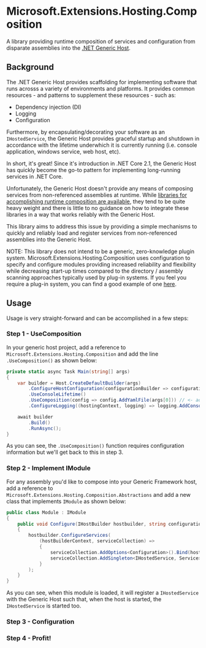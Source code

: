 ﻿# Microsoft.Extensions.Hosting.Composition

A library providing runtime composition of services and configuration from disparate assemblies into the [.NET Generic Host](https://docs.microsoft.com/en-us/aspnet/core/fundamentals/host/generic-host?view=aspnetcore-3.0).

## Background

The .NET Generic Host provides scaffolding for implementing software that runs acrosss a variety of environments and platforms. It provides common resources - and patterns to supplement these resources - such as:

  * Dependency injection (DI)
  * Logging
  * Configuration

Furthermore, by encapsulating/decorating your software as an `IHostedService`, the Generic Host provides graceful startup and shutdown in accordance with the lifetime underwhich it is currently running (i.e. console application, windows service, web host, etc).

In short, it's great! Since it's introduction in .NET Core 2.1, the Generic Host has quickly become the go-to pattern for implementing long-running services in .NET Core.

Unfortunately, the Generic Host doesn't provide any means of composing services from non-referenced assemblies at runtime. While [libraries for accomplishing runtime composition are available](https://www.nuget.org/packages/System.Composition.Runtime/), they tend to be quite heavy weight and there is little to no guidance on how to integrate these libraries in a way that works reliably with the Generic Host.

This library aims to address this issue by providing a simple mechanisms to quickly and reliably load and register services from non-referenced assemblies into the Generic Host.

NOTE: This library does not intend to be a generic, zero-knowledge plugin system. Microsoft.Extensions.Hosting.Composition uses configuration to specify and configure modules providing increased reliability and flexibility while decreasing start-up times compared to the directory / assembly scanning approaches typically used by plug-in systems. If you feel you require a plug-in system, you can find a good example of one [here](https://github.com/dapplo/Dapplo.Microsoft.Extensions.Hosting).

## Usage

Usage is very straight-forward and can be accomplished in a few steps:

### Step 1 - UseComposition

In your generic host project, add a reference to `Microsoft.Extensions.Hosting.Composition` and add the line `.UseComposition()` as shown below:

```c#
private static async Task Main(string[] args)
{
    var builder = Host.CreateDefaultBuilder(args)
        .ConfigureHostConfiguration(configurationBuilder => configurationBuilder.AddCommandLine(args))
        .UseConsoleLifetime()
        .UseComposition(config => config.AddYamlFile(args[0])) // <- add this line
        .ConfigureLogging((hostingContext, logging) => logging.AddConsole());

    await builder
        .Build()
        .RunAsync();
}
```

As you can see, the `.UseComposition()` function requires configuration information but we'll get back to this in step 3.

### Step 2 - Implement IModule

For any assembly you'd like to compose into your Generic Framework host, add a reference to `Microsoft.Extensions.Hosting.Composition.Abstractions` and add a new class that implements `IModule` as shown below:

```c#
public class Module : IModule
{
    public void Configure(IHostBuilder hostbuilder, string configurationSection)
    {
        hostbuilder.ConfigureServices(
            (hostBuilderContext, serviceCollection) =>
            {
                serviceCollection.AddOptions<Configuration>().Bind(hostBuilderContext.Configuration.GetSection(configurationSection));
                serviceCollection.AddSingleton<IHostedService, Service>();
            }
        );
    }
}
```

As you can see, when this module is loaded, it will register a `IHostedService` with the Generic Host such that, when the host is started, the `IHostedService` is started too.

### Step 3 - Configuration


### Step 4 - Profit!


